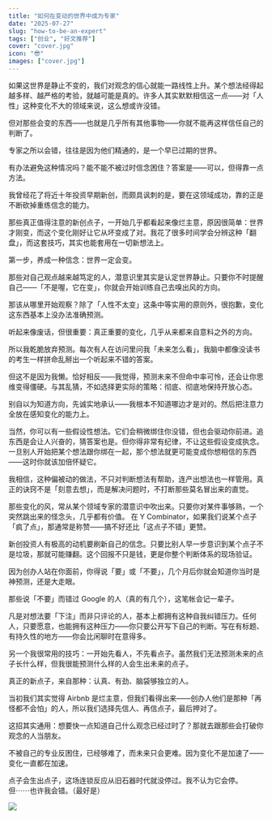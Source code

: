 ```yaml
---
title: "如何在变动的世界中成为专家"
date: "2025-07-27"
slug: "how-to-be-an-expert"
tags: ["创业", "好文推荐"]
cover: "cover.jpg"
icon: "😎"
images: ["cover.jpg"]
---
```

如果这世界是静止不变的，我们对观念的信心就能一路线性上升。某个想法经得起越多样、越严格的考验，就越可能是真的。许多人其实默默相信这一点——对「人性」这种变化不大的领域来说，这么想或许没错。



但对那些会变的东西——也就是几乎所有其他事物——你就不能再这样信任自己的判断了。



专家之所以会错，往往是因为他们精通的，是一个早已过期的世界。



有办法避免这种情况吗？能不能不被过时信念困住？答案是——可以，但得靠一点方法。



我曾经花了将近十年投资早期新创，而颇具讽刺的是，要在这领域成功，靠的正是不断砍掉重练信念的能力。



那些真正值得注意的新创点子，一开始几乎都看起来像烂主意，原因很简单：世界才刚变，而这个变化刚好让它从坏变成了对。我花了很多时间学会分辨这种「翻盘」，而这套技巧，其实也能套用在一切新想法上。



第一步，养成一种信念：世界一定会变。



那些对自己观点越来越笃定的人，潜意识里其实是认定世界静止。只要你不时提醒自己——「不是喔，它在变」，你就会开始训练自己去嗅出风的方向。



那该从哪里开始观察？除了「人性不太变」这条中等实用的原则外，很抱歉，变化这东西基本上没办法准确预测。



听起来像废话，但很重要：真正重要的变化，几乎从来都来自意料之外的方向。



所以我乾脆放弃预测。每次有人在访问里问我「未来怎么看」，我脑中都像没读书的考生一样拼命乱掰出一个听起来不错的答案。



但这不是因为我懒。恰好相反——我觉得，预测未来不但命中率可怜，还会让你思维变得僵硬。与其乱猜，不如选择更实际的策略：彻底、彻底地保持开放心态。



别自以为知道方向，先诚实地承认——我根本不知道哪边才是对的。然后把注意力全放在感知变化的能力上。



当然，你可以有一些假设性想法。它们会稍微绑住你没错，但也会驱动你前进。追东西是会让人兴奋的，猜答案也是。但你得非常有纪律，不让这些假设变成执念。
一旦别人开始把某个想法跟你绑在一起，那个想法就更可能变成你想相信的东西——这时你就该加倍怀疑它。



我相信，这种偏被动的做法，不只对判断想法有帮助，连产出想法也一样管用。真正的诀窍不是「刻意去想」，而是解决问题时，不打断那些莫名冒出来的直觉。



那些变化的风，常从某个领域专家的潜意识中吹出来。只要你对某件事够熟，一个突然跳出来的怪念头，几乎都有价值。
在 Y Combinator，如果我们说某个点子「疯了点」，那通常是称赞——搞不好还比「这点子不错」更赞。



新创投资人有极高的动机要刷新自己的信念。只要比别人早一步意识到某个点子不是垃圾，那就可能赚翻。这个回报不只是钱，更是你整个判断体系的现场验证。



因为创办人站在你面前，你得说「要」或「不要」，几个月后你就会知道你当时是神预测，还是大走眼。



那些说「不要」而错过 Google 的人（真的有几个），这笔帐会记一辈子。



凡是对想法要「下注」而非只评论的人，基本上都拥有这种自我纠错压力。任何人，只要愿意，也能拥有这种压力——你只要公开写下自己的判断。写在有标题、有持久性的地方——你会比闲聊时在意得多。



另一个我很常用的技巧：一开始先看人，不先看点子。虽然我们无法预测未来的点子长什么样，但我很能预测什么样的人会生出未来的点子。



真正的新点子，来自那种：认真、有劲、脑袋够独立的人。



当初我们其实觉得 Airbnb 是烂主意，但我们看得出来——创办人他们是那种「再怪都不会怕」的人，所以我们选择先信人、再信点子，最后押对了。



这招其实通用：想要快一点知道自己什么观念已经过时了？那就去跟那些会打破你观念的人当朋友。



不被自己的专业反困住，已经够难了，而未来只会更难。因为变化不是加速了——变化一直都在加速。



点子会生出点子，这场连锁反应从旧石器时代就没停过。我不认为它会停。
但⋯⋯也许我会错。（最好是）




![](https://prod-files-secure.s3.us-west-2.amazonaws.com/112d0858-5090-4d34-a606-b75eb8d65fd2/46476355-9cf3-4e99-9b7a-3531bc426380/1000202064.png?X-Amz-Algorithm=AWS4-HMAC-SHA256&X-Amz-Content-Sha256=UNSIGNED-PAYLOAD&X-Amz-Credential=ASIAZI2LB4663Z7ASRXX%2F20251017%2Fus-west-2%2Fs3%2Faws4_request&X-Amz-Date=20251017T234309Z&X-Amz-Expires=3600&X-Amz-Security-Token=IQoJb3JpZ2luX2VjEAcaCXVzLXdlc3QtMiJHMEUCIQDpJbDWeZSXmZSulk%2FSrRrLsedd0IXS5pHbLnYqcSgKVAIgEgJLNCNYhoiDHRoq%2FEpoMRLP82w0TsQqPbqALYp4pfkqiAQIsP%2F%2F%2F%2F%2F%2F%2F%2F%2F%2FARAAGgw2Mzc0MjMxODM4MDUiDIo%2F4eqmwB5UDn1ZtSrcA2UdXpPMUSmlSopBA0PZghBbJzGsDYAHHKXle8qNSlwRY4ST5dFxdna%2FQFbBK9ZRcyckgghNhBx%2BEyUs0sYfNV7rHKP7%2FBTwgXQOhmWMPQK3S11S2TmG%2BlgwCKbR%2B45a6sdHpY6GNWqeFUCnLG%2BQn16asxwL6uBgo%2FZjR95W5fN8n2R7DEwWycaMOlUfV%2B0%2F7IKnRvP7pMCW4LI3%2F42cfkm4%2BLqL5moAgvpT4HrTKil9fGS1U0Gbc2VQyERlgw%2BWO%2Fd0FcuAx92VHByocDeYsCqrtiAw1PC9KRUuZ3KXW1S684pXEC2K29rTjbREkdnbv%2BfPidUVGR3l0sRmA88nO8Oji1RgkR0p0kPjpZ8fHwhgB3uFh6OcVR4IvAe7FGFiAnoLLab5A%2B1sorJ9XAzR7lCRvL7cDY8ZzyVyfu0v9h37qsoKoZ3ZaPkUNS3HGadc%2BDqBQKV%2B%2FouaTs5Bqz6aMLi%2BQfCJEzwb0JUmEEGB0871O4V68qf%2FskXseL3cibWTVxKvQ8C6SoVR3wxfVfc6LKpczltxTtyYAEdaz%2FSEmpusdyvh2IYSohUa%2Bbw0ZEl6GW%2Flt5npsuDjoUmGQcf0JfATNSfRqCFV%2BngljRlNaH1YPNWfDrQdB7L9jwHfMLGby8cGOqUBJJrGTIsZ4uVPcDG3uL5Q%2FgxyZ%2B%2FhCKpbebTloNnkJCXEpm6cDcWQ84C3OOxvaFsz4rz6lOy8fbWTpqryk7ARRNrqXf3LBfkGwACE3S33Qm7dHLCFRgNWp6TW7sVimntqN4lzJSTsZ2Ek%2BAemavnHoll6dHs5XDjww58KSZvTyeWIO4HzNZmPXwm4G47ChnEaWCdFPzy6RxMj6BeL2097L8shvv1i&X-Amz-Signature=c784f3fc200f4655fafca3358e9089e1f24561852ccc1f5f07985119ed874c19&X-Amz-SignedHeaders=host&x-amz-checksum-mode=ENABLED&x-id=GetObject)

